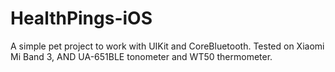 # HealthPings-iOS

<p>
A simple pet project to work with UIKit and CoreBluetooth. Tested on Xiaomi Mi Band 3, AND UA-651BLE tonometer and WT50 thermometer.
</p>
